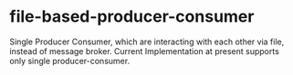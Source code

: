# file-based-producer-consumer
Single Producer Consumer, which are interacting with each other via file, instead of message broker. Current Implementation at present supports only single producer-consumer.
